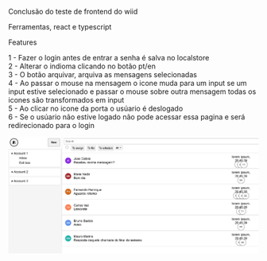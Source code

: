 Conclusão do teste de frontend do wiid

Ferramentas, react e typescript

Features

1 - Fazer o login antes de entrar a senha é salva no localstore<br>
2 - Alterar o indioma clicando no botão pt/en<br>
3 - O botão arquivar, arquiva as mensagens selecionadas<br>
4 - Ao passar o mouse na mensagem o icone muda para um input se um input estive selecionado e passar o mouse sobre outra mensagem todas os icones são transformados em input<br>
5 - Ao clicar no icone da porta o usúario é deslogado<br>
6 - Se o usúario não estive logado não pode acessar essa pagina e será redirecionado para o login<br>

 
<img src="ref.png"/>

